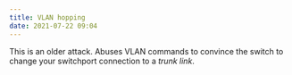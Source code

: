```yaml
---
title: VLAN hopping
date: 2021-07-22 09:04
---
```


This is an older attack. Abuses VLAN commands to convince the switch to change
your switchport connection to a _trunk link_.
